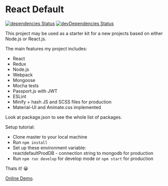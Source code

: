 # React Default
[![dependencies Status](https://david-dm.org/idanavr/reactdefault/status.svg)](https://david-dm.org/idanavr/reactdefault)
[![devDependencies Status](https://david-dm.org/idanavr/reactdefault/dev-status.svg)](https://david-dm.org/idanavr/reactdefault?type=dev)

This project may be used as a starter kit for a new projects based on either Node.js or React.js.

The main features my project includes: 
- React
- Redux
- Node.js
- Webpack
- Mongoose
- Mocha tests
- Passport.js with JWT
- ESLint
- Minify + hash JS and SCSS files for production
- Material-UI and Animate.css implemented

Look at package.json to see the whole list of packages.

Setup tutorial:
- Clone master to your local machine
- Run `npm install`
- Set up these environment variable: <br />
reactdefaultProdDB - connection string to mongodb for production
- Run `npm run develop` for develop mode or `npm start` for production

Thats it! 😀

[Online Demo](https://reactdefault.herokuapp.com/).
